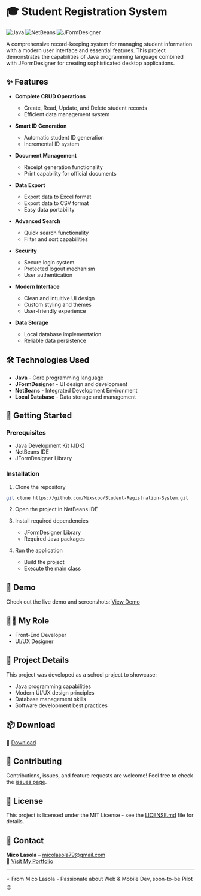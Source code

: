 # 🎓 Student Registration System

![Java](https://img.shields.io/badge/Java-ED8B00?style=for-the-badge&logo=java&logoColor=white)
![NetBeans](https://img.shields.io/badge/NetBeans-1B6AC6?style=for-the-badge&logo=apache-netbeans-ide&logoColor=white)
![JFormDesigner](https://img.shields.io/badge/JFormDesigner-1B6AC6?style=for-the-badge&logo=java&logoColor=white)

A comprehensive record-keeping system for managing student information with a modern user interface and essential features. This project demonstrates the capabilities of Java programming language combined with JFormDesigner for creating sophisticated desktop applications.

## ✨ Features

- **Complete CRUD Operations**
  - Create, Read, Update, and Delete student records
  - Efficient data management system

- **Smart ID Generation**
  - Automatic student ID generation
  - Incremental ID system

- **Document Management**
  - Receipt generation functionality
  - Print capability for official documents

- **Data Export**
  - Export data to Excel format
  - Export data to CSV format
  - Easy data portability

- **Advanced Search**
  - Quick search functionality
  - Filter and sort capabilities

- **Security**
  - Secure login system
  - Protected logout mechanism
  - User authentication

- **Modern Interface**
  - Clean and intuitive UI design
  - Custom styling and themes
  - User-friendly experience

- **Data Storage**
  - Local database implementation
  - Reliable data persistence

## 🛠️ Technologies Used

- **Java** - Core programming language
- **JFormDesigner** - UI design and development
- **NetBeans** - Integrated Development Environment
- **Local Database** - Data storage and management

## 🚀 Getting Started

### Prerequisites

- Java Development Kit (JDK)
- NetBeans IDE
- JFormDesigner Library

### Installation

1. Clone the repository
```bash
git clone https://github.com/Mixscoo/Student-Registration-System.git
```

2. Open the project in NetBeans IDE

3. Install required dependencies
   - JFormDesigner Library
   - Required Java packages

4. Run the application
   - Build the project
   - Execute the main class

## 📸 Demo

Check out the live demo and screenshots: <a href="https://micolasola.vercel.app/project/1" target="_blank" rel="noopener noreferrer">View Demo</a>

## 👨‍💻 My Role

- Front-End Developer
- UI/UX Designer

## 📝 Project Details

This project was developed as a school project to showcase:
- Java programming capabilities
- Modern UI/UX design principles
- Database management skills
- Software development best practices

## 📦 Download

🔗 [Download](https://github.com/Mixscoo/Student-Registration-System/releases/tag/v1.0)

## 🤝 Contributing

Contributions, issues, and feature requests are welcome! Feel free to check the [issues page](your-repository-url/issues).

## 📄 License

This project is licensed under the MIT License - see the [LICENSE.md](LICENSE.md) file for details.

## 👤 Contact

**Mico Lasola** – micolasola79@gmail.com  
📌 [Visit My Portfolio](https://micolasola.vercel.app)

---
⭐️ From Mico Lasola - Passionate about Web & Mobile Dev, soon-to-be Pilot 😉
